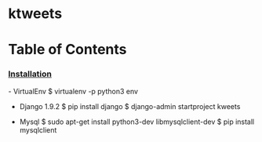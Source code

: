 # ktweets




# Table of Contents  
### [Installation](#Installation)  

<a name="Installation"/>
- VirtualEnv
    $ virtualenv -p python3 env

- Django 1.9.2
    $ pip install django
    $ django-admin startproject kweets

- Mysql
    $ sudo apt-get install python3-dev libmysqlclient-dev
    $ pip install mysqlclient
